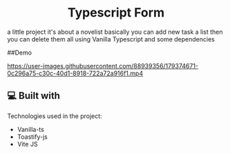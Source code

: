 <h1 align="center" id="title">Typescript Form</h1>

<p id="description">a little project it's about a novelist basically you can add new task a list then you can delete them all using Vanilla Typescript and some dependencies</p>

 ##Demo
 
  

https://user-images.githubusercontent.com/88939356/179374671-0c296a75-c30c-40d1-8918-722a72a916f1.mp4


<h2>💻 Built with</h2>

Technologies used in the project:

*   Vanilla-ts
*   Toastify-js
*   Vite JS
